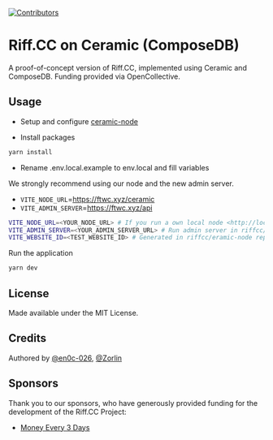 [![Contributors](https://img.shields.io/opencollective/all/riffcc?style=flat-square)](https://opencollective.com/riffcc)

# Riff.CC on Ceramic (ComposeDB)

A proof-of-concept version of Riff.CC, implemented using Ceramic and ComposeDB. Funding provided via OpenCollective.

## Usage

* Setup and configure [ceramic-node](https://github.com/riffcc/ceramic-node)

* Install packages
```bash
yarn install
```

* Rename .env.local.example to env.local and fill variables

We strongly recommend using our node and the new admin server.

- `VITE_NODE_URL`=https://ftwc.xyz/ceramic
- `VITE_ADMIN_SERVER`=https://ftwc.xyz/api

```bash
VITE_NODE_URL=<YOUR_NODE_URL> # If you run a own local node <http://localhost:7007> , or an external node <http://<SERVER_PUBLIC_IP>:7007>
VITE_ADMIN_SERVER=<YOUR_ADMIN_SERVER_URL> # Run admin server in riffcc/eramic-node repository via yarn run admin:server
VITE_WEBSITE_ID=<TEST_WEBSITE_ID> # Generated in riffcc/eramic-node repository via yarn run generate:website
```

Run the application
```bash
yarn dev
```

## License
Made available under the MIT License.

## Credits
Authored by [@en0c-026](https://github.com/en0c-026), [@Zorlin](https://github.com/Zorlin)

## Sponsors
Thank you to our sponsors, who have generously provided funding for the development of the Riff.CC Project:

* [Money Every 3 Days](http://moneyevery3days.com/)